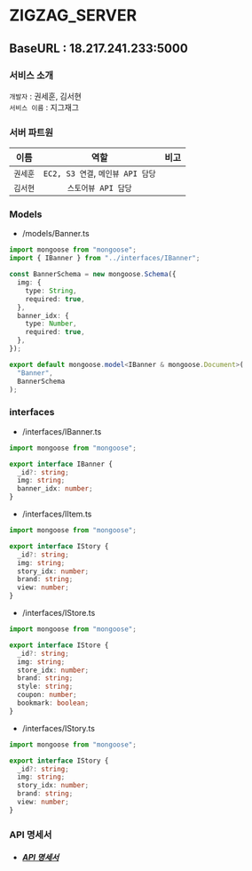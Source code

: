 # ZIGZAG_SERVER

## BaseURL : 18.217.241.233:5000

### 서비스 소개

`개발자` : 권세훈, 김서현<br>
`서비스 이름` : 지그재그<br>

### 서버 파트원

| 이름     |               역할                | 비고 |
| -------- | :-------------------------------: | :--: |
| `권세훈` | `EC2, S3 연결`, `메인뷰 API 담당` |      |
| `김서현` |        `스토어뷰 API 담당`        |      |

### Models

- /models/Banner.ts

```typescript
import mongoose from "mongoose";
import { IBanner } from "../interfaces/IBanner";

const BannerSchema = new mongoose.Schema({
  img: {
    type: String,
    required: true,
  },
  banner_idx: {
    type: Number,
    required: true,
  },
});

export default mongoose.model<IBanner & mongoose.Document>(
  "Banner",
  BannerSchema
);
```

### interfaces

- /interfaces/IBanner.ts

```typescript
import mongoose from "mongoose";

export interface IBanner {
  _id?: string;
  img: string;
  banner_idx: number;
}
```

- /interfaces/IItem.ts

```typescript
import mongoose from "mongoose";

export interface IStory {
  _id?: string;
  img: string;
  story_idx: number;
  brand: string;
  view: number;
}
```

- /interfaces/IStore.ts

```typescript
import mongoose from "mongoose";

export interface IStore {
  _id?: string;
  img: string;
  store_idx: number;
  brand: string;
  style: string;
  coupon: number;
  bookmark: boolean;
}
```

- /interfaces/IStory.ts

```typescript
import mongoose from "mongoose";

export interface IStory {
  _id?: string;
  img: string;
  story_idx: number;
  brand: string;
  view: number;
}
```

### API 명세서

- ##### [API 명세서](https://github.com/SOPT-ZigZag/SERVER_ZIGZAG/wiki)
